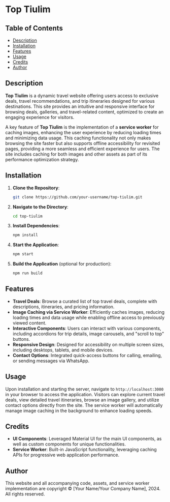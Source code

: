 # Top Tiulim

## Table of Contents

- [Description](#description)
- [Installation](#installation)
- [Features](#features)
- [Usage](#usage)
- [Credits](#credits)
- [Author](#author)

## Description <a name="description"></a>

**Top Tiulim** is a dynamic travel website offering users access to exclusive deals, travel recommendations, and trip itineraries designed for various destinations. This site provides an intuitive and responsive interface for browsing deals, galleries, and travel-related content, optimized to create an engaging experience for visitors.

A key feature of **Top Tiulim** is the implementation of a **service worker** for caching images, enhancing the user experience by reducing loading times and minimizing data usage. This caching functionality not only makes browsing the site faster but also supports offline accessibility for revisited pages, providing a more seamless and efficient experience for users. The site includes caching for both images and other assets as part of its performance optimization strategy.

## Installation <a name="installation"></a>

1. **Clone the Repository**: 
   ```bash
   git clone https://github.com/your-username/top-tiulim.git
   ```
2. **Navigate to the Directory**:
   ```bash
   cd top-tiulim
   ```
3. **Install Dependencies**:
   ```bash
   npm install
   ```
4. **Start the Application**:
   ```bash
   npm start
   ```
5. **Build the Application** (optional for production):
   ```bash
   npm run build
   ```

## Features <a name="features"></a>

- **Travel Deals**: Browse a curated list of top travel deals, complete with descriptions, itineraries, and pricing information.
- **Image Caching via Service Worker**: Efficiently caches images, reducing loading times and data usage while enabling offline access to previously viewed content.
- **Interactive Components**: Users can interact with various components, including accordions for trip details, image carousels, and "scroll to top" buttons.
- **Responsive Design**: Designed for accessibility on multiple screen sizes, including desktops, tablets, and mobile devices.
- **Contact Options**: Integrated quick-access buttons for calling, emailing, or sending messages via WhatsApp.

## Usage <a name="usage"></a>

Upon installation and starting the server, navigate to `http://localhost:3000` in your browser to access the application. Visitors can explore current travel deals, view detailed travel itineraries, browse an image gallery, and utilize contact options directly from the site. The service worker will automatically manage image caching in the background to enhance loading speeds.

## Credits <a name="credits"></a>

- **UI Components**: Leveraged Material UI for the main UI components, as well as custom components for unique functionalities.
- **Service Worker**: Built-in JavaScript functionality, leveraging caching APIs for progressive web application performance.

## Author <a name="author"></a>

This website and all accompanying code, assets, and service worker implementation are copyright © [Your Name/Your Company Name], 2024. All rights reserved.